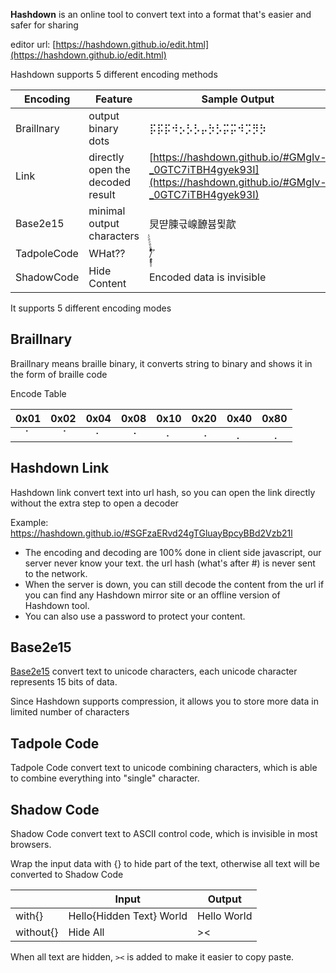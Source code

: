 
**Hashdown** is an online tool to convert text into a format that's easier and safer for sharing

editor url:
[https://hashdown.github.io/edit.html](https://hashdown.github.io/edit.html)


Hashdown supports 5 different encoding methods

| Encoding | Feature | Sample Output |
| ------------- | ------------- | ------------- |
| Braillnary | output binary dots | ⡯⡯⡯⠺⡢⡣⡣⡤⡳⡣⡭⡭⠺⡩⡻⡳ |
| Link | directly open the decoded result | [https://hashdown.github.io/#GMgIv-_0GTC7iTBH4gyek93I](https://hashdown.github.io/#GMgIv-_0GTC7iTBH4gyek93I) |
| Base2e15 | minimal output characters | 炅땯腖귻㟫䩍븀묓歊 |
| TadpoleCode | WHat?? | /ًًٍٍٍٍََََُُُِِِّّّّّّّّّْْْْْْْْْْْْٕ۪۪۪ٓۤ۠ۤ۠ﾞ |
| ShadowCode | Hide Content | Encoded data⁪‌​⁭‍⁬⁫⁬⁪⁫​⁭⁭⁬⁫⁬⁪⁫⁭⁮‌⁫ is invisible |


It supports 5 different encoding modes

## Braillnary

Braillnary means braille binary, it converts string to binary and shows it in the form of braille code

Encode Table

|0x01|0x02|0x04|0x08|0x10|0x20|0x40|0x80|
|:--:|:--:|:--:|:--:|:--:|:--:|:--:|:--:|
|`⠁`|`⠈`|`⠂`|`⠐`|`⠄`|`⠠`|`⡀`|`⢀`|


## Hashdown Link

Hashdown link convert text into url hash, so you can open the link directly without the extra step to open a decoder

Example:
https://hashdown.github.io/#SGFzaERvd24gTGluayBpcyBBd2Vzb21l

* The encoding and decoding are 100% done in client side javascript, our server never know your text. the url hash (what's after #) is never sent to the network.
* When the server is down, you can still decode the content from the url if you can find any Hashdown mirror site or an offline version of Hashdown tool. 
* You can also use a password to protect your content.


## Base2e15

[Base2e15](https://github.com/rinick/base2e15) convert text to unicode characters, each unicode character represents 15 bits of data. 

Since Hashdown supports compression, it allows you to store more data in limited number of characters

## Tadpole Code
Tadpole Code convert text to unicode combining characters, which is able to combine everything into "single" character.

## Shadow Code
Shadow Code convert text to ASCII control code, which is invisible in most browsers.

Wrap the input data with {} to hide part of the text, otherwise all text will be converted to Shadow Code

|  | Input | Output |
| ------------- | ------------- | ------------- |
| with{} | Hello{Hidden Text} World | Hello‍‍​⁭⁫⁬⁫⁫⁪‌​⁭‍⁬⁬⁭‌​​⁬‍‌⁫⁬⁪⁭​⁮‍​ World |
| without{} | Hide All | >‍‍​⁭⁫⁬⁫⁫⁪‌‍‍​‌​‌⁪⁪​⁭⁭​< |

When all text are hidden, `><` is added to make it easier to copy paste.
